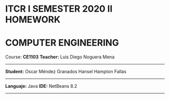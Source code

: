 # ITCR I SEMESTER 2020 II HOMEWORK
# COMPUTER ENGINEERING
Course: **CE1103**
**Teacher:** Luis Diego Noguera Mena
***
**Student:** Oscar Méndez Granados
             Hansel Hampton Fallas
***
**Languaje:** Java
**IDE:** NetBeans 8.2
***
